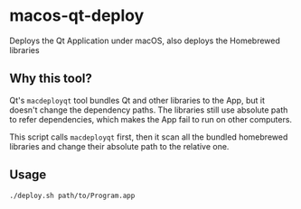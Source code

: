 # macos-qt-deploy
Deploys the Qt Application under macOS, also deploys the Homebrewed libraries

## Why this tool?
Qt's `macdeployqt` tool bundles Qt and other libraries to the App, but it doesn't change the dependency paths. The libraries still use absolute path to refer dependencies, which makes the App fail to run on other computers.

This script calls `macdeployqt` first, then it scan all the bundled homebrewed libraries and change their absolute path to the relative one.

## Usage
```
./deploy.sh path/to/Program.app
```
